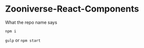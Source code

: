 Zooniverse-React-Components
===========================

What the repo name says

`npm i`

`gulp` or `npm start`